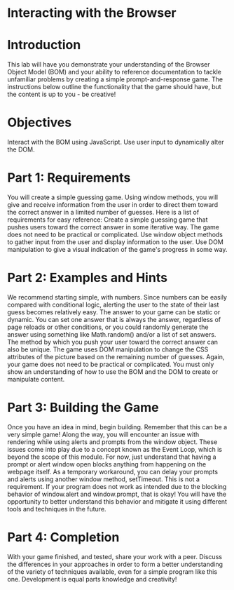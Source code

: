 # Interacting with the Browser

# Introduction
This lab will have you demonstrate your understanding of the Browser Object Model (BOM) and your ability to reference documentation to tackle unfamiliar problems by creating a simple prompt-and-response game. The instructions below outline the functionality that the game should have, but the content is up to you - be creative!

# Objectives
Interact with the BOM using JavaScript. Use user input to dynamically alter the DOM.

# Part 1: Requirements
You will create a simple guessing game. Using window methods, you will give and receive information from the user in order to direct them toward the correct answer in a limited number of guesses. Here is a list of requirements for easy reference:
Create a simple guessing game that pushes users toward the correct answer in some iterative way. The game does not need to be practical or complicated. Use window object methods to gather input from the user and display information to the user.
Use DOM manipulation to give a visual indication of the game's progress in some way.

# Part 2: Examples and Hints
We recommend starting simple, with numbers. Since numbers can be easily compared with conditional logic, alerting the user to the state of their last guess becomes relatively easy. The answer to your game can be static or dynamic. You can set one answer that is always the answer, regardless of page reloads or other conditions, or you could randomly generate the answer using something like Math.random() and/or a list of set answers. The method by which you push your user toward the correct answer can also be unique. The game uses DOM manipulation to change the CSS attributes of the picture based on the remaining number of guesses. Again, your game does not need to be practical or complicated. You must only show an understanding of how to use the BOM and the DOM to create or manipulate content.

# Part 3: Building the Game
Once you have an idea in mind, begin building. Remember that this can be a very simple game! Along the way, you will encounter an issue with rendering while using alerts and prompts from the window object. These issues come into play due to a concept known as the Event Loop, which is beyond the scope of this module. For now, just understand that having a prompt or alert window open blocks anything from happening on the webpage itself. As a temporary workaround, you can delay your prompts and alerts using another window method, setTimeout. This is not a requirement. If your program does not work as intended due to the blocking behavior of window.alert and window.prompt, that is okay! You will have the opportunity to better understand this behavior and mitigate it using different tools and techniques in the future.

# Part 4: Completion
With your game finished, and tested, share your work with a peer. Discuss the differences in your approaches in order to form a better understanding of the variety of techniques available, even for a simple program like this one. Development is equal parts knowledge and creativity!